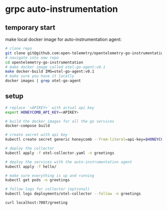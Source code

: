 # grpc auto-instrumentation

## temporary start

make local docker image for auto-instrumentation agent:

```sh
# clone repo
git clone git@github.com:open-telemetry/opentelemetry-go-instrumentation.git
# navigate into new repo
cd opentelemetry-go-instrumentation
# make docker image called otel-go-agent:v0.1
make docker-build IMG=otel-go-agent:v0.1
# make sure you have it locally
docker images | grep otel-go-agent
```

## setup

```sh
# replace `<APIKEY>` with actual api key
export HONEYCOMB_API_KEY=<APIKEY>

# build the docker images for all the go services
docker-compose build

# create secret with api key
kubectl create secret generic honeycomb --from-literal=api-key=$HONEYCOMB_API_KEY -n greetings

# deploy the collector
kubectl apply -f otel-collector.yaml -n greetings

# deploy the services with the auto-instrumentation agent
kubectl apply -f hello/

# make sure everything is up and running
kubectl get pods -n greetings

# follow logs for collector (optional)
kubectl logs deployments/otel-collector --follow -n greetings
```

`curl localhost:7007/greeting`